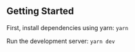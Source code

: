 ## Getting Started

First, install dependencies using yarn: `yarn`

Run the development server: `yarn dev`
